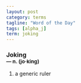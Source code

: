 ```yaml
---
layout: post
category: terms
tagline: "Word of the Day"
tags: [alpha_j]
term: joking
---
```


<h3>Joking<br/> <small>&mdash; n. (jo<span>&middot;</span>king)</small></h3>
<p><ol><li>a generic ruler</li>
</ol></p>
